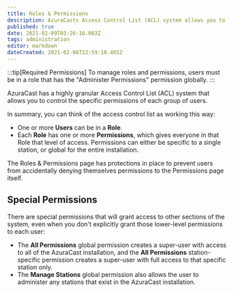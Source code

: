 ```yaml
---
title: Roles & Permissions
description: AzuraCasts Access Control List (ACL) system allows you to control the specific permissions of each group of users
published: true
date: 2021-02-09T03:26:16.083Z
tags: administration
editor: markdown
dateCreated: 2021-02-06T22:59:10.465Z
---
```


:::tip[Required Permissions]
To manage roles and permissions, users must be in a role that has the "Administer Permissions" permission globally.
:::

AzuraCast has a highly granular Access Control List (ACL) system that allows you to control the specific permissions of each group of users.

In summary, you can think of the access control list as working this way:

- One or more **Users** can be in a **Role**. 
- Each **Role** has one or more **Permissions**, which gives everyone in that Role that level of access. Permissions can either be specific to a single station, or global for the entire installation.

The Roles & Permissions page has protections in place to prevent users from accidentally denying themselves permissions to the Permissions page itself.

## Special Permissions

There are special permissions that will grant access to other sections of the system, even when you don't explicitly grant those lower-level permissions to each user:

- The **All Permissions** global permission creates a super-user with access to all of the AzuraCast installation, and the **All Permissions** station-specific permission creates a super-user with full access to that specific station only.
- The **Manage Stations** global permission also allows the user to administer any stations that exist in the AzuraCast installation.
